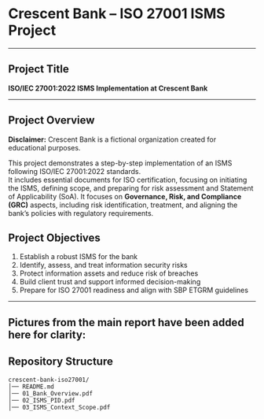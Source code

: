 # Crescent  Bank – ISO 27001 ISMS Project

---

##  Project Title
**ISO/IEC 27001:2022 ISMS Implementation at Crescent Bank**

---

##  Project Overview
**Disclaimer:** Crescent Bank is a fictional organization created for educational purposes.  

This project demonstrates a step-by-step implementation of an ISMS following ISO/IEC 27001:2022 standards.  
It includes essential documents for ISO certification, focusing on initiating the ISMS, defining scope, and preparing for risk assessment and Statement of Applicability (SoA).
It focuses on **Governance, Risk, and Compliance (GRC)** aspects, including risk identification, treatment, and aligning the bank’s policies with regulatory requirements.  



##  Project Objectives
1. Establish a robust ISMS for the bank  
2. Identify, assess, and treat information security risks  
3. Protect information assets and reduce risk of breaches  
4. Build client trust and support informed decision-making  
5. Prepare for ISO 27001 readiness and align with SBP ETGRM guidelines  

---
## Pictures from the main report have been added here for clarity:



##  Repository Structure
```plaintext
crescent-bank-iso27001/
│── README.md
│── 01_Bank_Overview.pdf
│── 02_ISMS_PID.pdf
│── 03_ISMS_Context_Scope.pdf

